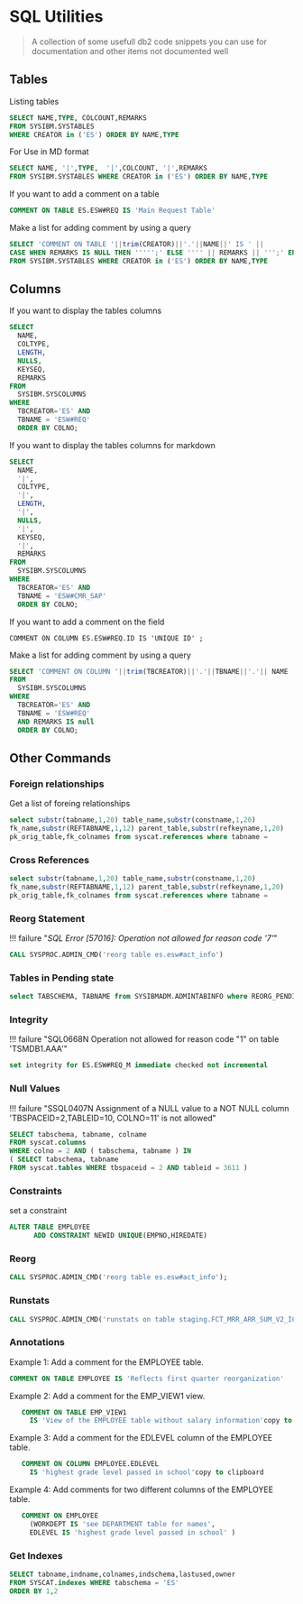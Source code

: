 # SQL Utilities

> A collection of some usefull db2 code snippets you can use for documentation and other items not documented well

## Tables

Listing tables

```sql
SELECT NAME,TYPE, COLCOUNT,REMARKS
FROM SYSIBM.SYSTABLES
WHERE CREATOR in ('ES') ORDER BY NAME,TYPE
```

For Use in MD format

```sql
SELECT NAME, '|',TYPE,  '|',COLCOUNT, '|',REMARKS
FROM SYSIBM.SYSTABLES WHERE CREATOR in ('ES') ORDER BY NAME,TYPE
```

If you want to add a comment on a table

```sql
COMMENT ON TABLE ES.ESW#REQ IS 'Main Request Table'
```

Make a list for adding comment by using a query

```sql
SELECT 'COMMENT ON TABLE '||trim(CREATOR)||'.'||NAME||' IS ' ||
CASE WHEN REMARKS IS NULL THEN ''''';' ELSE '''' || REMARKS || ''';' END
FROM SYSIBM.SYSTABLES WHERE CREATOR in ('ES') ORDER BY NAME,TYPE
```

## Columns

If you want to display the tables columns

```sql
SELECT
  NAME,
  COLTYPE,
  LENGTH,
  NULLS,
  KEYSEQ,
  REMARKS
FROM
  SYSIBM.SYSCOLUMNS
WHERE
  TBCREATOR='ES' AND
  TBNAME = 'ESW#REQ'
  ORDER BY COLNO;
```

If you want to display the tables columns for markdown

```sql
SELECT
  NAME,
  '|',
  COLTYPE,
  '|',
  LENGTH,
  '|',
  NULLS,
  '|',
  KEYSEQ,
  '|',
  REMARKS
FROM
  SYSIBM.SYSCOLUMNS
WHERE
  TBCREATOR='ES' AND
  TBNAME = 'ESW#CMR_SAP'
  ORDER BY COLNO;
```

If you want to add a comment on the field

```esw
COMMENT ON COLUMN ES.ESW#REQ.ID IS 'UNIQUE ID' ;
```

Make a list for adding comment by using a query

```sql
SELECT 'COMMENT ON COLUMN '||trim(TBCREATOR)||'.'||TBNAME||'.'|| NAME ||' IS '''';'
FROM
  SYSIBM.SYSCOLUMNS
WHERE
  TBCREATOR='ES' AND
  TBNAME = 'ESW#REQ'
  AND REMARKS IS null
  ORDER BY COLNO;
```

## Other Commands

### Foreign relationships

Get a list of foreing relationships

```sql
select substr(tabname,1,20) table_name,substr(constname,1,20)
fk_name,substr(REFTABNAME,1,12) parent_table,substr(refkeyname,1,20)
pk_orig_table,fk_colnames from syscat.references where tabname =
```

### Cross References

```sql
select substr(tabname,1,20) table_name,substr(constname,1,20)
fk_name,substr(REFTABNAME,1,12) parent_table,substr(refkeyname,1,20)
pk_orig_table,fk_colnames from syscat.references where tabname =
```

### Reorg Statement

!!! failure "*SQL Error [57016]: Operation not allowed for reason code '7'*"

```sql
CALL SYSPROC.ADMIN_CMD('reorg table es.esw#act_info')
```

### Tables in Pending state

```sql
select TABSCHEMA, TABNAME from SYSIBMADM.ADMINTABINFO where REORG_PENDING = 'Y'
```

### Integrity

!!! failure "SQL0668N Operation not allowed for reason code "1" on table 'TSMDB1.AAA'"

```sql
set integrity for ES.ESW#REQ_M immediate checked not incremental
```

### Null Values

!!! failure "SSQL0407N Assignment of a NULL value to a NOT NULL column 'TBSPACEID=2,TABLEID=10, COLNO=11' is not allowed"

```sql
SELECT tabschema, tabname, colname
FROM syscat.columns
WHERE colno = 2 AND ( tabschema, tabname ) IN
( SELECT tabschema, tabname
FROM syscat.tables WHERE tbspaceid = 2 AND tableid = 3611 )
```

### Constraints

set a constraint

```sql
ALTER TABLE EMPLOYEE
      ADD CONSTRAINT NEWID UNIQUE(EMPNO,HIREDATE)
```

### Reorg

```sql
CALL SYSPROC.ADMIN_CMD('reorg table es.esw#act_info');
```

### Runstats

```sql
CALL SYSPROC.ADMIN_CMD('runstats on table staging.FCT_MRR_ARR_SUM_V2_ICN WITH DISTRIBUTION');
```

### Annotations

Example 1:  Add a comment for the EMPLOYEE table.

```sql
COMMENT ON TABLE EMPLOYEE IS 'Reflects first quarter reorganization'
```

Example 2:  Add a comment for the EMP_VIEW1 view.

```sql
   COMMENT ON TABLE EMP_VIEW1
     IS 'View of the EMPLOYEE table without salary information'copy to clipboard
```

Example 3:  Add a comment for the EDLEVEL column of the EMPLOYEE table.

```sql
   COMMENT ON COLUMN EMPLOYEE.EDLEVEL
     IS 'highest grade level passed in school'copy to clipboard
```

Example 4:  Add comments for two different columns of the EMPLOYEE table.

```sql
   COMMENT ON EMPLOYEE
     (WORKDEPT IS 'see DEPARTMENT table for names',
     EDLEVEL IS 'highest grade level passed in school' )
```

### Get Indexes

```sql
SELECT tabname,indname,colnames,indschema,lastused,owner
FROM SYSCAT.indexes WHERE tabschema = 'ES'
ORDER BY 1,2
```

